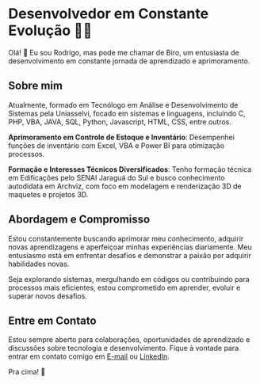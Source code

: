 # Desenvolvedor em Constante Evolução 👨‍💻

Olá! 👋 Eu sou Rodrigo, mas pode me chamar de Biro, um entusiasta de desenvolvimento em constante jornada de aprendizado e aprimoramento.

## Sobre mim

Atualmente, formado em Tecnólogo em Análise e Desenvolvimento de Sistemas pela Uniasselvi, focado em sistemas e linguagens, incluindo C, PHP, VBA, JAVA, SQL, Python, Javascript, HTML, CSS, entre outros.

**Aprimoramento em Controle de Estoque e Inventário**: Desempenhei funções de inventário com Excel, VBA e Power BI para otimização processos.

**Formação e Interesses Técnicos Diversificados**: Tenho formação técnica em Edificações pelo SENAI Jaraguá do Sul e busco conhecimento autodidata em Archviz, com foco em modelagem e renderização 3D de maquetes e projetos 3D.

## Abordagem e Compromisso

Estou constantemente buscando aprimorar meu conhecimento, adquirir novas aprendizagens e aperfeiçoar minhas experiências diariamente. Meu entusiasmo está em enfrentar desafios e demonstrar a paixão por adquirir habilidades novas.

Seja explorando sistemas, mergulhando em códigos ou contribuindo para processos mais eficientes, estou comprometido em aprender, evoluir e superar novos desafios.

## Entre em Contato

Estou sempre aberto para colaborações, oportunidades de aprendizado e discussões sobre tecnologia e desenvolvimento. Fique à vontade para entrar em contato comigo em [E-mail](rdgadriano@gmail.com) ou [LinkedIn](https://www.linkedin.com/in/rdgadriano/).

Pra cima! 🚀
